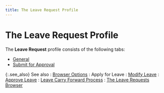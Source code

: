 ```yaml
---
title: The Leave Request Profile
---
```


# The Leave Request Profile


The **Leave Request** profile consists  of the following tabs:

- [General]({{site.tc_baseurl}}/employees/leave-management/applying-for-leave/the_leaves_dialog_box_general.html)
- [Submit for Approval]({{site.tc_baseurl}}/employees/leave-management/applying-for-leave/leaves_profile_applied_to.html)



{:.see_also}
See also
: [Browser  Options]({{site.tc_baseurl}}/misc/additional_browser_options_leaves_dialog_box.html)
: Apply for Leave
: [Modify Leave]({{site.tc_baseurl}}/employees/leave-management/applying-for-leave/modifying_leave.html)
: [Approve Leave]({{site.tc_baseurl}}/employees/leave-management/leave-status/approving_leave.html)
: [Leave  Carry Forward Process]({{site.tc_baseurl}}/employees/leave-management/carry-forward-leaves/the_leave_carry_forward_process.html)
: [The Leave Requests  Browser]({{site.tc_baseurl}}/employees/leave-management/applying-for-leave/leaves_browser_tcs.html)
